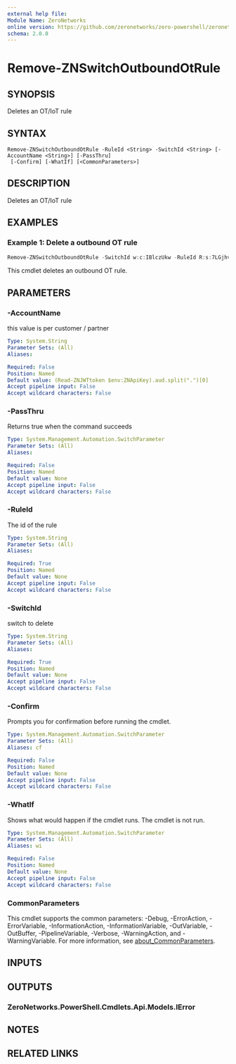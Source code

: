 ```yaml
---
external help file:
Module Name: ZeroNetworks
online version: https://github.com/zeronetworks/zero-powershell/zeronetworks/remove-znswitchoutboundotrule
schema: 2.0.0
---
```


# Remove-ZNSwitchOutboundOtRule

## SYNOPSIS
Deletes an OT/IoT rule

## SYNTAX

```
Remove-ZNSwitchOutboundOtRule -RuleId <String> -SwitchId <String> [-AccountName <String>] [-PassThru]
 [-Confirm] [-WhatIf] [<CommonParameters>]
```

## DESCRIPTION
Deletes an OT/IoT rule

## EXAMPLES

### Example 1: Delete a outbound OT rule
```powershell
Remove-ZNSwitchOutboundOtRule -SwitchId w:c:IBlczUkw -RuleId R:s:7LGjhvWE
```

This cmdlet deletes an outbound OT rule.

## PARAMETERS

### -AccountName
this value is per customer / partner

```yaml
Type: System.String
Parameter Sets: (All)
Aliases:

Required: False
Position: Named
Default value: (Read-ZNJWTtoken $env:ZNApiKey).aud.split(".")[0]
Accept pipeline input: False
Accept wildcard characters: False
```

### -PassThru
Returns true when the command succeeds

```yaml
Type: System.Management.Automation.SwitchParameter
Parameter Sets: (All)
Aliases:

Required: False
Position: Named
Default value: None
Accept pipeline input: False
Accept wildcard characters: False
```

### -RuleId
The id of the rule

```yaml
Type: System.String
Parameter Sets: (All)
Aliases:

Required: True
Position: Named
Default value: None
Accept pipeline input: False
Accept wildcard characters: False
```

### -SwitchId
switch to delete

```yaml
Type: System.String
Parameter Sets: (All)
Aliases:

Required: True
Position: Named
Default value: None
Accept pipeline input: False
Accept wildcard characters: False
```

### -Confirm
Prompts you for confirmation before running the cmdlet.

```yaml
Type: System.Management.Automation.SwitchParameter
Parameter Sets: (All)
Aliases: cf

Required: False
Position: Named
Default value: None
Accept pipeline input: False
Accept wildcard characters: False
```

### -WhatIf
Shows what would happen if the cmdlet runs.
The cmdlet is not run.

```yaml
Type: System.Management.Automation.SwitchParameter
Parameter Sets: (All)
Aliases: wi

Required: False
Position: Named
Default value: None
Accept pipeline input: False
Accept wildcard characters: False
```

### CommonParameters
This cmdlet supports the common parameters: -Debug, -ErrorAction, -ErrorVariable, -InformationAction, -InformationVariable, -OutVariable, -OutBuffer, -PipelineVariable, -Verbose, -WarningAction, and -WarningVariable. For more information, see [about_CommonParameters](http://go.microsoft.com/fwlink/?LinkID=113216).

## INPUTS

## OUTPUTS

### ZeroNetworks.PowerShell.Cmdlets.Api.Models.IError

## NOTES

## RELATED LINKS

